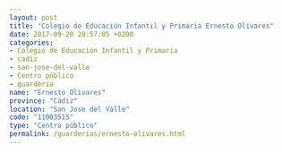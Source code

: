 ```yaml
---
layout: post
title: "Colegio de Educación Infantil y Primaria Ernesto Olivares"
date: 2017-09-20 20:57:05 +0200
categories:
- Colegio de Educación Infantil y Primaria
- cadiz
- san-jose-del-valle
- Centro público
- guarderia
name: "Ernesto Olivares"
province: "Cádiz"
location: "San Jose del Valle"
code: "11003515"
type: "Centro público"
permalink: /guarderias/ernesto-olivares.html
---
```


